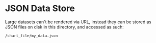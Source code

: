 # JSON Data Store

Large datasets can't be rendered via URL, instead they can be stored as JSON files on disk in this directory, and accessed as such:

```
/chart_file/my_data.json
```
